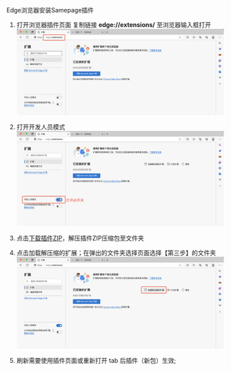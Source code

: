 Edge浏览器安装Samepage插件
1. 打开浏览器插件页面
复制链接 **edge://extensions/** 至浏览器输入框打开
![打开浏览器插件页面](./images/edge/edge.ex.1.png)

2. 打开开发人员模式
![打开开发人员模式](./images/edge/edge.ex.2.png)

3. 点击[下载插件ZIP](https://github.com/LLwill/samepage/releases)，解压插件ZIP压缩包至文件夹
4. 点击加载解压缩的扩展；在弹出的文件夹选择页面选择【第三步】的文件夹
![点击加载解压缩的扩展](./images/edge/edge.ex.4.png)

5. 刷新需要使用插件页面或重新打开 tab 后插件（新包）生效;




